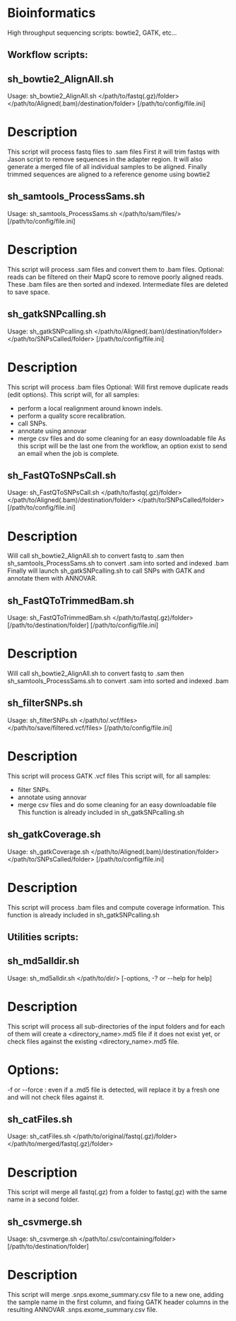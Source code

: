 Bioinformatics
==============

High throughput sequencing scripts: bowtie2, GATK, etc...


Workflow scripts:
-----------------


## sh_bowtie2_AlignAll.sh

Usage: sh_bowtie2_AlignAll.sh </path/to/fastq(.gz)/folder> </path/to/Aligned(.bam)/destination/folder> [/path/to/config/file.ini]

# Description

This script will process fastq files to .sam files
First it will trim fastqs with Jason script to remove sequences in the adapter region.
It will also generate a merged file of all individual samples to be aligned.
Finally trimmed sequences are aligned to a reference genome using bowtie2


## sh_samtools_ProcessSams.sh

Usage: sh_samtools_ProcessSams.sh </path/to/sam/files/> [/path/to/config/file.ini]

# Description

This script will process .sam files and convert them to .bam files.
Optional: reads can be filtered on their MapQ score to remove poorly aligned reads.
These .bam files are then sorted and indexed.
Intermediate files are deleted to save space.


## sh_gatkSNPcalling.sh

Usage: sh_gatkSNPcalling.sh </path/to/Aligned(.bam)/destination/folder> </path/to/SNPsCalled/folder> [/path/to/config/file.ini]

# Description

This script will process .bam files
Optional: Will first remove duplicate reads (edit options).
This script will, for all samples:
- perform a local realignment around known indels.
- perform a quality score recalibration.
- call SNPs.
- annotate using annovar
- merge csv files and do some cleaning for an easy downloadable file
As this script will be the last one from the workflow, an option exist to send an email when the job is complete.


## sh_FastQToSNPsCall.sh

Usage: sh_FastQToSNPsCall.sh </path/to/fastq(.gz)/folder> </path/to/Aligned(.bam)/destination/folder> </path/to/SNPsCalled/folder> [/path/to/config/file.ini]

# Description

Will call sh_bowtie2_AlignAll.sh to convert fastq to .sam
then sh_samtools_ProcessSams.sh to convert .sam into sorted and indexed .bam
Finally will launch sh_gatkSNPcalling.sh to call SNPs with GATK and annotate them with ANNOVAR.


## sh_FastQToTrimmedBam.sh

Usage: sh_FastQToTrimmedBam.sh </path/to/fastq(.gz)/folder> [/path/to/destination/folder] [/path/to/config/file.ini]

# Description

Will call sh_bowtie2_AlignAll.sh to convert fastq to .sam
then sh_samtools_ProcessSams.sh to convert .sam into sorted and indexed .bam


## sh_filterSNPs.sh

Usage: sh_filterSNPs.sh </path/to/.vcf/files> </path/to/save/filtered.vcf/files> [/path/to/config/file.ini]

# Description

This script will process GATK .vcf files
This script will, for all samples:
- filter SNPs.
- annotate using annovar
- merge csv files and do some cleaning for an easy downloadable file
This function is already included in sh_gatkSNPcalling.sh


## sh_gatkCoverage.sh

Usage: sh_gatkCoverage.sh </path/to/Aligned(.bam)/destination/folder> </path/to/SNPsCalled/folder> [/path/to/config/file.ini]

# Description

This script will process .bam files and compute coverage information.
This function is already included in sh_gatkSNPcalling.sh



Utilities scripts:
------------------


## sh_md5alldir.sh

Usage: sh_md5alldir.sh </path/to/dir/> [-options, -? or --help for help]

# Description

This script will process all sub-directories of the input folders and for each of them
will create a <directory_name>.md5 file if it does not exist yet, or check <directory> files
against the existing <directory_name>.md5 file.

# Options:

-f or --force : even if a <directory>.md5 file is detected, will replace it by a fresh one
and will not check files against it.


## sh_catFiles.sh

Usage: sh_catFiles.sh </path/to/original/fastq(.gz)/folder> </path/to/merged/fastq(.gz)/folder>

# Description

This script will merge all fastq(.gz) from a folder to fastq(.gz) with the same
name in a second folder.


## sh_csvmerge.sh

Usage: sh_csvmerge.sh </path/to/.csv/containing/folder> [/path/to/destination/folder]

# Description

This script will merge .snps.exome_summary.csv file to a new one, adding the sample
name in the first column, and fixing GATK header columns in the resulting ANNOVAR
.snps.exome_summary.csv file.

